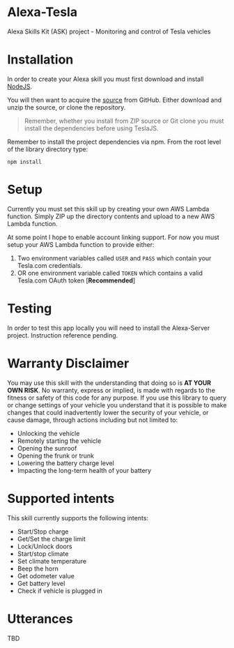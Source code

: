 # Alexa-Tesla
Alexa Skills Kit (ASK) project - Monitoring and control of Tesla vehicles

# Installation

In order to create your Alexa skill you must first download and install [NodeJS](http://nodejs.org).

You will then want to acquire the [source](https://github.com/mseminatore/alexa-tesla) from GitHub.
Either download and unzip the source, or clone the repository.

>Remember, whether you install from ZIP source or Git clone you must install the dependencies before using TeslaJS.

Remember to install the project dependencies via npm.  From the root level of the library directory type:

    npm install

# Setup

Currently you must set this skill up by creating your own AWS Lambda function.  Simply ZIP up the directory
contents and upload to a new AWS Lambda function.

At some point I hope to enable account linking support.  For now you must setup your AWS Lambda function to
provide either:

1. Two environment variables called `USER` and `PASS` which contain your Tesla.com credentials.
2. OR one environment variable called `TOKEN` which contains a valid Tesla.com OAuth token [**Recommended**]

# Testing

In order to test this app locally you will need to install the Alexa-Server project.  Instruction reference pending.

# Warranty Disclaimer

You may use this skill with the understanding that doing so is **AT YOUR OWN RISK**.  No warranty, express or implied, 
is made with regards to the fitness or safety of this code for any purpose.  If you use this library to query or change 
settings of your vehicle you understand that it is possible to make changes that could inadvertently lower the security 
of your vehicle, or cause damage, through actions including but not limited to:

* Unlocking the vehicle
* Remotely starting the vehicle
* Opening the sunroof
* Opening the frunk or trunk
* Lowering the battery charge level
* Impacting the long-term health of your battery

# Supported intents

This skill currently supports the following intents:

* Start/Stop charge
* Get/Set the charge limit
* Lock/Unlock doors
* Start/stop climate
* Set climate temperature
* Beep the horn
* Get odometer value
* Get battery level
* Check if vehicle is plugged in


# Utterances

TBD
